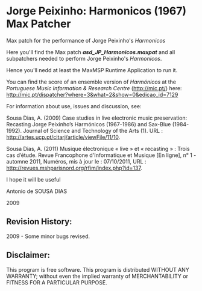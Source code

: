 # Jorge Peixinho: Harmonicos (1967) Max Patcher
Max patch for the performance of Jorge Peixinho's _Harmonicos_

Here you'll find the Max patch _**asd_JP_Harmonicos.maxpat**_ and all subpatchers needed to perform Jorge Peixinho's _Harmonicos_.

Hence you'll nedd at least the MaxMSP Runtime Application to run it.

You can find the score of an ensemble version of _Harmónicos_ at the _Portuguese Music Information & Research Centre_ (http://mic.pt/) here:
http://mic.pt/dispatcher?where=3&what=2&show=0&edicao_id=7129

For information about use, issues and discussion, see:

Sousa Dias, A. (2009) Case studies in live electronic music preservation: Recasting Jorge Peixinho’s Harmónicos (1967-1986) and Sax-Blue (1984-1992). Journal of Science and Technology of the Arts (1).  URL : http://artes.ucp.pt/citarj/article/viewFile/11/10.

Sousa Dias, A. (2011) Musique électronique « live » et « recasting » : Trois cas d’étude. Revue Francophone d'Informatique et Musique [En ligne], n° 1 - automne 2011, Numéros, mis à  jour le : 07/10/2011, URL : http://revues.mshparisnord.org/rfim/index.php?id=137.


I hope it will be useful

Antonio de SOUSA DIAS

2009


## Revision History:
2009 - Some minor bugs revised.

## Disclaimer:
This program is free software.
This program is distributed WITHOUT ANY WARRANTY; without even the implied warranty of MERCHANTABILITY or FITNESS FOR A PARTICULAR PURPOSE.
